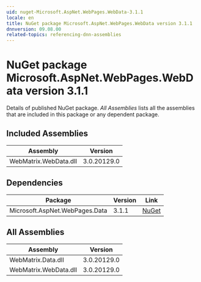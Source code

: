 ```yaml
---
uid: nuget-Microsoft.AspNet.WebPages.WebData-3.1.1
locale: en
title: NuGet package Microsoft.AspNet.WebPages.WebData version 3.1.1
dnnversion: 09.08.00
related-topics: referencing-dnn-assemblies
---
```


# NuGet package Microsoft.AspNet.WebPages.WebData version 3.1.1
Details of published NuGet package.
*All Assemblies* lists all the assemblies that are included in this package or any dependent package.

## Included Assemblies

|Assembly|Version|
|---|---|
|WebMatrix.WebData.dll|3.0.20129.0|

## Dependencies

|Package|Version|Link|
|---|---|---|
|Microsoft.AspNet.WebPages.Data|3.1.1|[NuGet](https://www.nuget.org/packages/Microsoft.AspNet.WebPages.Data/3.1.1)|

## All Assemblies

|Assembly|Version|
|---|---|
|WebMatrix.Data.dll|3.0.20129.0|
|WebMatrix.WebData.dll|3.0.20129.0|

